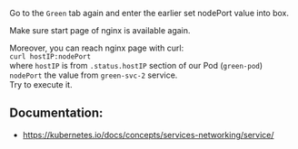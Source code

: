 Go to the `Green` tab again and enter the earlier set nodePort value into box.  

Make sure start page of nginx is available again.  


Moreover, you can reach nginx page with curl:  
`curl hostIP:nodePort`  
where `hostIP` is from `.status.hostIP` section of our Pod (`green-pod`)  
      `nodePort` the value from `green-svc-2` service.  
Try to execute it.


## Documentation:
- https://kubernetes.io/docs/concepts/services-networking/service/

